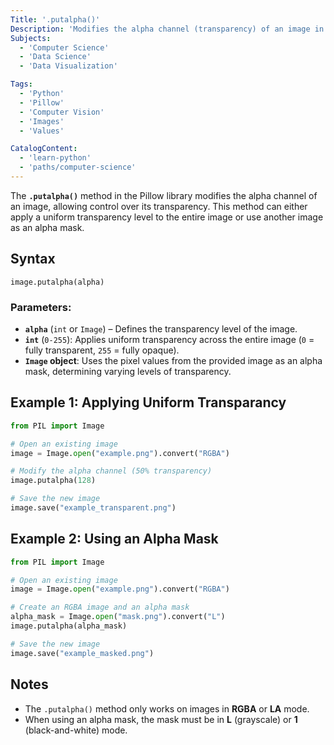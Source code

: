 ```yaml
---
Title: '.putalpha()'
Description: 'Modifies the alpha channel (transparency) of an image in the Pillow library.'
Subjects:
  - 'Computer Science'
  - 'Data Science'
  - 'Data Visualization' 

Tags:
  - 'Python'
  - 'Pillow'
  - 'Computer Vision'
  - 'Images'
  - 'Values'

CatalogContent:
  - 'learn-python'
  - 'paths/computer-science'
---
```


The **`.putalpha()`** method in the Pillow library modifies the alpha channel of an image, allowing control over its transparency. This method can either apply a uniform transparency level to the entire image or use another image as an alpha mask.
## Syntax

```psuedo
image.putalpha(alpha)
```

### Parameters:
  - **`alpha`** (`int` or `Image`) – Defines the transparency level of the image.
  - **`int`** (`0-255`): Applies uniform transparency across the entire image (`0` = fully transparent, `255` = fully opaque).
  - **`Image` object**: Uses the pixel values from the provided image as an alpha mask, determining varying levels of transparency.

## Example 1: Applying Uniform Transparancy

```py
from PIL import Image

# Open an existing image
image = Image.open("example.png").convert("RGBA")

# Modify the alpha channel (50% transparency)
image.putalpha(128)

# Save the new image
image.save("example_transparent.png")
```

## Example 2: Using an Alpha Mask

``` py 
from PIL import Image 

# Open an existing image  
image = Image.open("example.png").convert("RGBA")  

# Create an RGBA image and an alpha mask  
alpha_mask = Image.open("mask.png").convert("L")  
image.putalpha(alpha_mask)  

# Save the new image  
image.save("example_masked.png") 

```




## Notes
- The `.putalpha()` method only works on images in **RGBA** or **LA** mode.
- When using an alpha mask, the mask must be in **L** (grayscale) or **1** (black-and-white) mode.

